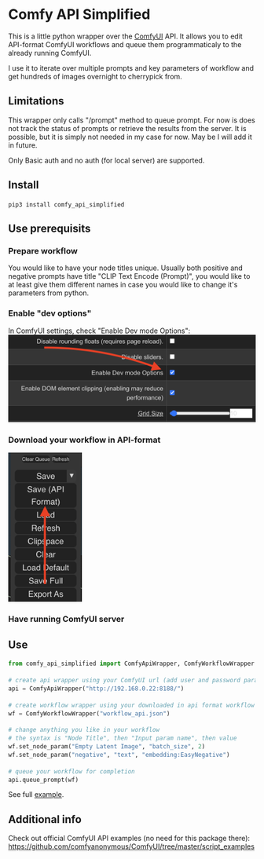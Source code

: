 # Comfy API Simplified

This is a little python wrapper over the [ComfyUI](https://github.com/comfyanonymous/ComfyUI) API. It allows you to edit API-format ComfyUI workflows and queue them programmaticaly to the already running ComfyUI.

I use it to iterate over multiple prompts and key parameters of workflow and get hundreds of images overnight to cherrypick from.

## Limitations

This wrapper only calls "/prompt" method to queue prompt. For now is does not track the status of prompts or retrieve the results from the server. It is possible, but it is simply not needed in my case for now. May be I will add it in future.

Only Basic auth and no auth (for local server) are supported.

## Install

`pip3 install comfy_api_simplified`

## Use prerequisits

### Prepare workflow

You would like to have your node titles unique. Usually both positive and negative prompts have title "CLIP Text Encode (Prompt)", you would like to at least give them different names in case you would like to change it's parameters from python.

### Enable "dev options"

In ComfyUI settings, check "Enable Dev mode Options":
![Alt text](misc/dev_opt.png)

### Download your workflow in API-format

<img src="misc/download.png" width="150">

### Have running ComfyUI server

## Use

```python
from comfy_api_simplified import ComfyApiWrapper, ComfyWorkflowWrapper

# create api wrapper using your ComfyUI url (add user and password params if needed)
api = ComfyApiWrapper("http://192.168.0.22:8188/")

# create workflow wrapper using your downloaded in api format workflow
wf = ComfyWorkflowWrapper("workflow_api.json")

# change anything you like in your workflow
# the syntax is "Node Title", then "Input param name", then value
wf.set_node_param("Empty Latent Image", "batch_size", 2)
wf.set_node_param("negative", "text", "embedding:EasyNegative")

# queue your workflow for completion
api.queue_prompt(wf)

```

See full [example](examples/queue_with_different_params.py).

## Additional info

Check out official ComfyUI API examples (no need for this package there): https://github.com/comfyanonymous/ComfyUI/tree/master/script_examples